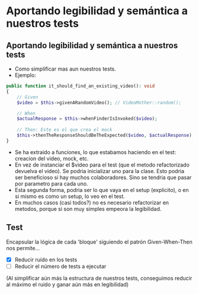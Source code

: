 # Aportando legibilidad y semántica a nuestros tests

## Aportando legibilidad y semántica a nuestros tests

* Como simplificar mas aun nuestros tests.
* Ejemplo:

```php
public function it_should_find_an_existing_video(): void
{
    // Given
    $video = $this->givenARandomVideo(); // VideoMother::random();

    // When
    $actualResponse = $this->whenFinderIsInvoked($video);
    
    // Then: Este es el que crea el mock
    $this->thenTheResponseShouldBeTheExpected($video, $actualResponse);
}
```

* Se ha extraido a funciones, lo que estabamos haciendo en el test: creacion del video, mock, etc.
* En vez de instanciar el $video para el test (que el metodo refactorizado devuelva el video). Se podria inicializar uno para la clase. Esto podria ser beneficioso si hay muchos colaboradores. Sino se tendria que pasar por parametro para cada uno.
* Esta segunda forma, podria ser lo que vaya en el setup (explicito), o en si mismo es como un setup, lo veo en el test.
* En muchos casos (casi todos?) no es necesario refactorizar en metodos, porque si son muy simples empeora la legibilidad.

## Test

Encapsular la lógica de cada 'bloque' siguiendo el patrón Given-When-Then nos permite...
- [x] Reducir ruído en los tests
- [ ] Reducir el número de tests a ejecutar

(Al simplificar aún más la estructura de nuestros tests, conseguimos reducir al máximo el ruido y ganar aún más en legibilidad)

